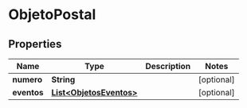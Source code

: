 
# ObjetoPostal

## Properties
Name | Type | Description | Notes
------------ | ------------- | ------------- | -------------
**numero** | **String** |  |  [optional]
**eventos** | [**List&lt;ObjetosEventos&gt;**](ObjetosEventos.md) |  |  [optional]



